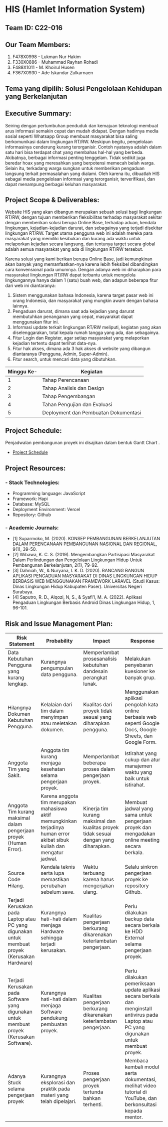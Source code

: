# HIS (Hamlet Information System)

## Team ID: C22-016

## Our Team Members:

1. F478X0998 - Lukman Nur Hakim
2. F330X0886 - Muhammad Rayhan Rohadi
3. F488X1011 - M. Khoirul Husen
4. F367X0930 - Ade Iskandar Zulkarnaen

## Tema yang dipilih: Solusi Pengelolaan Kehidupan yang Berkelanjutan

## Executive Summary:

Seiring dengan pertumbuhan penduduk dan kemajuan teknologi membuat arus informasi
semakin cepat dan mudah didapat. Dengan hadirnya media sosial seperti Whatsapp Group
membuat masyarakat bisa saling berkomunikasi dalam lingkungan RT/RW. Meskipun begitu,
pengelolaan informasinya cenderung kurang terorganisir. Contoh nyatanya adalah dalam satu
hari bisa terdapat chat yang membahas hal-hal yang berbeda. Akibatnya, berbagai informasi
penting tenggelam. Tidak sedikit juga beredar hoax yang meresahkan yang berpotensi memecah
belah warga. Selain itu, terkadang warga sungkan untuk memberikan pengaduan langsung terkait
permasalahan yang dialami. Oleh karena itu, dibuatlah HIS sebagai media pengelolaan informasi
yang terorganisir, terverifikasi, dan dapat menampung berbagai keluhan masyarakat.

## Project Scope & Deliverables:

Website HIS yang akan dibangun merupakan sebuah solusi bagi lingkungan RT/RW, dengan
tujuan memberikan fleksibilitas terhadap masyarakat sekitar dengan memberikan solusi berupa
Online Base, terhadap aduan, kendala lingkungan, kejadian-kejadian darurat, dan sebagainya
yang terjadi disekitar lingkungan RT/RW. Target utama pengguna web ini adalah mereka para
masyarakat yang memiliki kesibukan dan kurang ada waktu untuk melaporkan kejadian secara
langsung, dan tentunya target secara global adalah semua masyarakat yang ada di lingkungan
RT/RW tersebut.

Karena solusi yang kami berikan berupa Online Base, jadi kemungkinan akan banyak yang
memanfaatkan-nya karena lebih fleksibel dibandingkan cara konvensional pada umumnya.
Dengan adanya web ini diharapkan para masyarakat lingkungan RT/RW dapat terbantu untuk
mengelola lingkungannya hanya dalam 1 (satu) buah web, dan adapun beberapa fitur dari web
ini diantaranya:

1. Sistem menggunakan bahasa Indonesia, karena target pasar web ini orang Indonesia, dan
   masyarakat yang mungkin awam dengan bahasa lainnya.
2. Pengaduan darurat, dimana saat ada kejadian yang darurat membutuhkan penanganan yang
   cepat, masyarakat dapat menggunakan fitur ini.
3. Informasi update terkait lingkungan RT/RW meliputi, kegiatan yang akan diselenggarakan,
   total kepala rumah tangga yang ada, dan sebagainya.
4. Fitur Login dan Register, agar setiap masyarakat yang melaporkan kejadian tertentu dapat
   terlihat data-nya.
5. Fitur hak akses, dimana ada 3 hak akses di website yang dibangun diantaranya (Pengguna,
   Admin, Super-Admin).
6. Fitur search, untuk mencari data yang dibutuhkan.

| Minggu Ke- | Kegiatan                             |
| ---------- | ------------------------------------ |
| 1          | Tahap Perencanaan                    |
| 2          | Tahap Analisis dan Design            |
| 3          | Tahap Pengembangan                   |
| 4          | Tahan Pengujian dan Evaluasi         |
| 5          | Deployment dan Pembuatan Dokumentasi |

## Project Schedule:

Penjadwalan pembangunan proyek ini disajikan dalam bentuk Gantt Chart .

- [Project Schedule](https://docs.google.com/spreadsheets/d/1Mn2bfPkrBigJEu-bthX4ngcSNvxn0v645uQGvoBYxMU/edit#gid=0)

## Project Resources:

### - Stack Technologies:

- Programming language: JavaScript
- Framework: Hapi
- Database: MySQL
- Deployment Environment: Vercel
- Repository: Github

### - Academic Journals:

- [1] Suparmoko, M. (2020). KONSEP PEMBANGUNAN BERKELANJUTAN DALAM PERENCANAAN
PEMBANGUNAN NASIONAL DAN REGIONAL, 9(1), 39-50.
- [2] Wibawa, K. C. S. (2019). Mengembangkan Partisipasi Masyarakat Dalam Perlindungan dan
Pengelolaan Lingkungan Hidup Untuk Pembangunan Berkelanjutan, 2(1), 79-92.
- [3] Dahniah, W., & Nuryana, I. K. D. (2020). RANCANG BANGUN APLIKASI PENGADUAN
MASYARAKAT DI DINAS LINGKUNGAN HIDUP BERBASIS WEB MENGGUNAKAN FRAMEWORK
LARAVEL (Studi Kasus: Dinas Lingkungan Hidup Kabupaten Paser). Universitas Negeri Surabaya.
- [4] Saputro, R. D., Alqozi, N, S., & Syafi’I, M. A. (2022). Aplikasi Pengaduan Lingkungan Berbasis
Android Dinas Lingkungan Hidup, 1, 96-101.


## Risk and Issue Management Plan:

| Risk Statement                                                       | Probability                                                                                          | Impact                                                                                     | Response                                                                                             |
| ------------------------------------------------------------- | ------------------------------------------------------------------------------------------------- | ------------------------------------------------------------------------------------------ | ------------------------------------------------------------------------------------------------------------- |
| Data Kebutuhan Pengguna yang kurang lengkap.                                          | Kurangnya pengumpulan data pengguna.                             | Memperlambat prosesanalisis kebutuhan dandesain perangkat lunak.                       | Melakukan penyebaran kuesioner ke banyak grup.                                         |
| Hilangnya Dokumen Kebutuhan Pengguna.                  | Kelalaian dari tim dalam menyimpan atau meletakan dokumen.                                                         | Kualitas dari proyek tidak sesuai yang diharapkan pengguna.                           | Menggunakan aplikasi pengolah kata online berbasis web seperti Google Docs, Google Sheets, dan Google Form.                                                                               |
|    Anggota Tim yang Sakit.                                    |    Anggota tim kurang menjaga kesehatan selama pengerjaan proyek.                                 | Memperlambat beberapa proses dalam pengerjaan proyek. | Istirahat yang cukup dan atur manajemen waktu yang baik untuk istirahat.  |   |  
Anggota Tim kurang maksimal dalam pengerjaan proyek (Human Error).                            |  Karena anggota tim merupakan mahasiswa aktif memungkinkan terjadinya human error akibat sibuk kuliah dan mengatur jadwal.                                            |        Kinerja tim kurang maksimal dan kualitas proyek tidak sesuai dengan yang diharapkan.               |   Membuat jadwal yang sama untuk pengerjaan proyek dan mengadakan online meeting secara berkala.                        |
|                Source Code Hilang.                        |       Kendala teknis serta lupa memastikan perubahan sebelum save.  |   Waktu terbuang karena harus mengerjakan ulang. | Selalu sinkron pengerjaan proyek ke repository Github.  |                                                     |
| Terjadi Kerusakan pada Laptop atau PC yang digunakan untuk membuat proyek (Kerusakan Hardware) | Kurangnya hati-hati dalam menjaga Hardware sehingga terjadi kerusakan. | Kualitas pengerjaan berkurang dikarenakan keterlambatan pengerjaan.                                             | Perlu dilakukan backup data secara berkala ke HDD External selama pengerjaan proyek. | 
| Terjadi Kerusakan pada Software yang digunakan untuk membuat proyek (Kerusakan Software).           | Kurangnya hati-hati dalam menjaga Software pendukung pembuatan proyek.             | Kualitas pengerjaan berkurang dikarenakan keterlambatan pengerjaan.              | Perlu dilakukan pemeriksaan update aplikasi secara berkala dan menginstall antivirus pada Laptop atau PC yang digunakan untuk membuat proyek.                                                       |
| Adanya Stuck selama pengerjaan proyek     |Kurangnya eksplorasi dan praktik pada materi yang telah dipelajari.           |Proses pengerjaan proyek tertunda bahkan terhenti.                       | Membaca kembali modul serta dokumentasi, melihat video tutorial di YouTube, dan berkonsultasi kepada mentor.        |

 
